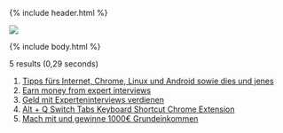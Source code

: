 {% include header.html %}

![](https://github.com/orschiro/orschiro/blob/master/Screenshot_2018-12-13_16-53-17.png?raw=true)

{% include body.html %}

5 results (0,29 seconds) 

1. [Tipps fürs Internet, Chrome, Linux und Android sowie dies und jenes](http://orschi.ro/)
5. [Earn money from expert interviews](https://app.respondent.io/r/robertorzanna-dc40dda76f3b)
6. [Geld mit Experteninterviews verdienen](https://app.respondent.io/r/robertorzanna-dc40dda76f3b)
9. [Alt + Q Switch Tabs Keyboard Shortcut Chrome Extension](https://chrome.google.com/webstore/detail/alt-%20-q-switch-tabs-keybo/odhjcgnlbagjllfbilicalpigimhdcll)
13. [Mach mit und gewinne 1000€ Grundeinkommen](www.meinbge.de/fuer-dich/f17431bcf77ddfa8fd0d)

